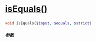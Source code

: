 [isEquals()](http://twinh.github.com/widget/api/isEquals)
=========================================================



### 
```php
void isEquals($input, $equals, $strict)
```

##### 参数

